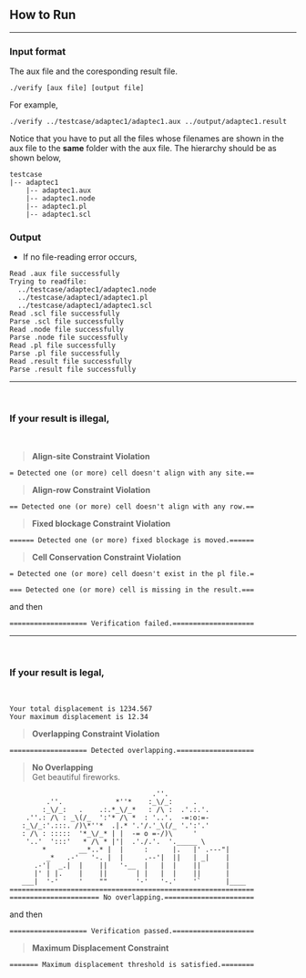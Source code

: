 ## How to Run
----
### __Input format__
The aux file and the coresponding result file.
```
./verify [aux file] [output file]
```
For example,
```
./verify ../testcase/adaptec1/adaptec1.aux ../output/adaptec1.result
```
Notice that you have to put all the files whose filenames are shown in the aux file to the __same__ folder with the aux file.
The hierarchy should be as shown below,
```
testcase
|-- adaptec1
    |-- adaptec1.aux
    |-- adaptec1.node
    |-- adaptec1.pl
    |-- adaptec1.scl
```
### __Output__
* If no file-reading error occurs, 
```
Read .aux file successfully
Trying to readfile:
  ../testcase/adaptec1/adaptec1.node
  ../testcase/adaptec1/adaptec1.pl
  ../testcase/adaptec1/adaptec1.scl
Read .scl file successfully
Parse .scl file successfully
Read .node file successfully
Parse .node file successfully
Read .pl file successfully
Parse .pl file successfully
Read .result file successfully
Parse .result file successfully
```
----

<br/>

### If your result is __illegal__,
<br/>

>  __Align-site Constraint Violation__
```
= Detected one (or more) cell doesn't align with any site.==
```
>  __Align-row Constraint Violation__
```
== Detected one (or more) cell doesn't align with any row.==
```
> __Fixed blockage Constraint Violation__
```
====== Detected one (or more) fixed blockage is moved.======
```
> __Cell Conservation Constraint Violation__
```
= Detected one (or more) cell doesn't exist in the pl file.=
```
```
=== Detected one (or more) cell is missing in the result.===
```
and then
```
=================== Verification failed.====================
```
----

<br/>

### If your result is __legal__,
<br/>

```
Your total displacement is 1234.567
Your maximum displacement is 12.34
```
> __Overlapping Constraint Violation__
```
=================== Detected overlapping.===================
```
> __No Overlapping__\
Get beautiful fireworks.
```
                                   .''.                     
         .''.             *''*    :_\/_:     .              
        :_\/_:   .    .:.*_\/_*   : /\ :  .'.:.'.           
    .''.: /\ : _\(/_  ':'* /\ *  : '..'.  -=:o:=-           
   :_\/_:'.:::. /)\*''*  .|.* '.'/.'_\(/_ '.':'.'           
   : /\ : :::::  '*_\/_* | |  -= o =-/)\     '              
    '..'  ':::'   * /\ * |'|  .'./.'.  '._____ \            
        *        __*..* |  |     :      |.   |' .---"|      
         _*   .-'   '-. |  |     .--'|  ||   | _|    |      
      .-'|  _.|  |    ||   '-__  |   |  |    ||      |      
      |' | |.    |    ||       | |   |  |    ||      |      
   ___|  '-'     '    ""       '-'   '-.'    '`      |____  
============================================================
====================== No overlapping.======================
```
and then
```
=================== Verification passed.====================
```
> __Maximum Displacement Constraint__
```
======= Maximum displacement threshold is satisfied.========
```